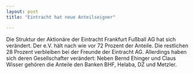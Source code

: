 ```yaml
---
layout: post
title: "Eintracht hat neue Anteilseigner"

---
```


Die Struktur der Aktionäre der Eintracht Frankfurt Fußball AG hat sich verändert. Der e.V. hält nach wie vor 72 Prozent der Anteile. Die restlichen 28 Prozent verbleiben bei der Freunde der Eintracht AG. Allerdings haben sich deren Gesellschafter verändert: Neben Bernd Ehinger und Claus Wisser gehören die Anteile den Banken BHF, Helaba, DZ und Metzler.


